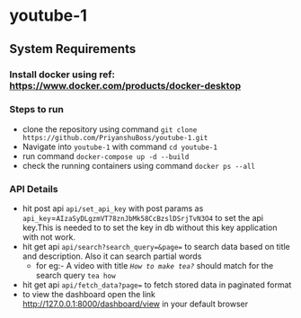 # youtube-1
## System Requirements
### Install docker using ref: https://www.docker.com/products/docker-desktop

### Steps to run
* clone the repository using command `git clone https://github.com/PriyanshuBoss/youtube-1.git`
* Navigate into `youtube-1` with command `cd youtube-1`
* run command `docker-compose up -d --build`
* check the running containers using command `docker ps --all`


### API Details
* hit post api `api/set_api_key` with post params as `api_key`=`AIzaSyDLgzmVT78znJbMk58CcBzslDSrjTvN3O4` to set the api key.This is needed to to set the key in db without this key application with not work.
* hit get api `api/search?search_query=&page=` to search data based on title and description. Also it can search partial words 
  * for eg:- A video with title *`How to make tea?`* should match for the search query `tea how`
* hit get api `api/fetch_data?page=` to fetch stored data in paginated format
* to view the dashboard open the link http://127.0.0.1:8000/dashboard/view in your default browser



